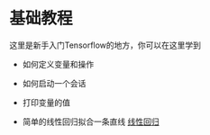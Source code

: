 # 基础教程
这里是新手入门Tensorflow的地方，你可以在这里学到
* 如何定义变量和操作
* 如何启动一个会话
* 打印变量的值

* 简单的线性回归拟合一条直线 [线性回归](https://github.com/Xls1994/Tensorflow-Turitors/blob/master/01-Basic/Linear%20Regression.py)
